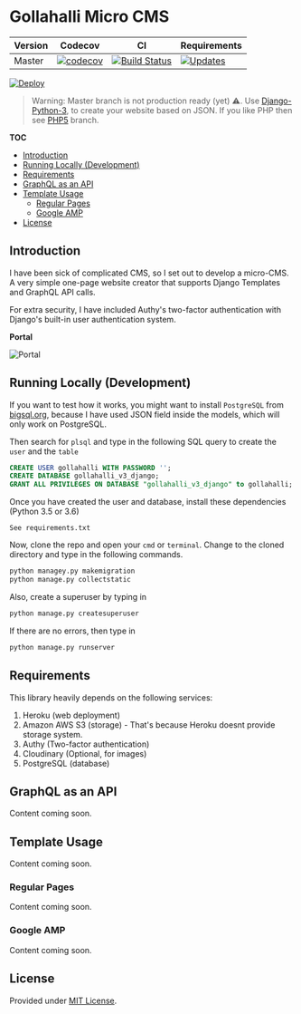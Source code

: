 # Gollahalli Micro CMS

| Version | Codecov | CI | Requirements |
|---------|--------------------------------------------------------------------------------------------------------------------------------------------------|-------------------------------------------------------------------------------------------------------------------------------------------|-----------------------------------------------------------------------------------------------------------------------------------------------------------------------------------------------------------------------|
| Master | [![codecov](https://codecov.io/gh/akshaybabloo/gollahalli-com/branch/master/graph/badge.svg)](https://codecov.io/gh/akshaybabloo/gollahalli-com) | [![Build Status](https://travis-ci.org/akshaybabloo/gollahalli-com.svg?branch=master)](https://travis-ci.org/akshaybabloo/gollahalli-com) | [![Updates](https://pyup.io/repos/github/akshaybabloo/gollahalli-cms/shield.svg)](https://pyup.io/repos/github/akshaybabloo/gollahalli-cms/) |


[![Deploy](https://www.herokucdn.com/deploy/button.svg)](https://heroku.com/deploy?template=https://github.com/akshaybabloo/gollahalli-com)

> Warning: Master branch is not production ready (yet) :warning:. Use [Django-Python-3](https://github.com/akshaybabloo/gollahalli-com/tree/Django-Python-3), to create your website based on JSON. If you like PHP then see [PHP5](https://github.com/akshaybabloo/gollahalli-com/tree/PHP5) branch.

**TOC**

<!-- TOC depthFrom:2 depthTo:6 withLinks:1 updateOnSave:1 orderedList:0 -->

- [Introduction](#introduction)
- [Running Locally (Development)](#running-locally-development)
- [Requirements](#requirements)
- [GraphQL as an API](#graphql-as-an-api)
- [Template Usage](#template-usage)
	- [Regular Pages](#regular-pages)
	- [Google AMP](#google-amp)
- [License](#license)

<!-- /TOC -->

## Introduction

I have been sick of complicated CMS, so I set out to develop a micro-CMS. A very simple one-page website creator that supports Django Templates and GraphQL API calls.

For extra security, I have included Authy's two-factor authentication with Django's built-in user authentication system.

**Portal**

![Portal](https://raw.githubusercontent.com/akshaybabloo/gollahalli-com/master/screenshot/portal.JPG)

## Running Locally (Development)

If you want to test how it works, you might want to install `PostgreSQL` from [bigsql.org](http://bigsql.org/), because I have used JSON field inside the models, which will only work on PostgreSQL.

Then search for `plsql` and type in the following SQL query to create the `user` and the `table`

```sql
CREATE USER gollahalli WITH PASSWORD '';
CREATE DATABASE gollahalli_v3_django;
GRANT ALL PRIVILEGES ON DATABASE "gollahalli_v3_django" to gollahalli;
```

Once you have created the user and database, install these dependencies (Python 3.5 or 3.6)

```
See requirements.txt
```

Now, clone the repo and open your `cmd` or `terminal`. Change to the cloned directory and type in the following commands.

```cmd
python managey.py makemigration
python manage.py collectstatic
```

Also, create a superuser by typing in

```cmd
python manage.py createsuperuser
```

If there are no errors, then type in

```cmd
python manage.py runserver
```

## Requirements

This library heavily depends on the following services:

1. Heroku (web deployment)
2. Amazon AWS S3 (storage) - That's because Heroku doesnt provide storage system.
3. Authy (Two-factor authentication)
4. Cloudinary (Optional, for images)
5. PostgreSQL (database)

## GraphQL as an API

Content coming soon.

## Template Usage

Content coming soon.

### Regular Pages

Content coming soon.

### Google AMP

Content coming soon.

## License

Provided under [MIT License](https://github.com/akshaybabloo/gollahalli-com/blob/master/LICENSE.md).
